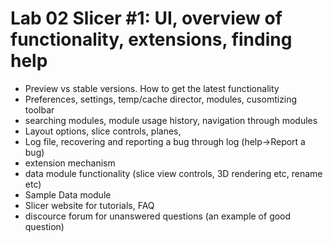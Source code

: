 # Lab 02 Slicer #1: UI, overview of functionality, extensions, finding help 
* Preview vs stable versions. How to get the latest functionality 
* Preferences, settings, temp/cache director, modules, cusomtizing toolbar
* searching modules, module usage history, navigation through modules
* Layout options, slice controls, planes, 
* Log file, recovering and reporting a bug through log (help->Report a bug)
* extension mechanism
* data module functionality (slice view controls, 3D rendering etc, rename etc)
* Sample Data module
* Slicer website for tutorials, FAQ
* discource forum for unanswered questions (an example of good question) 
